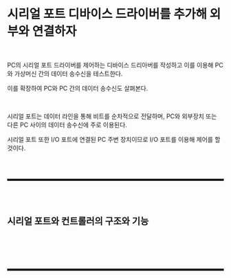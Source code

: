 # 시리얼 포트 디바이스 드라이버를 추가해 외부와 연결하자

<br>

PC의 시리얼 포트 드라이버를 제어하는 디바이스 드리아버를 작성하고 이를 이용해 PC와 가상머신 간의 데이터 송수신을 테스트한다.

이를 확장하여 PC와 PC 간의 데이터 송수신도 살펴본다.

<br>

시리얼 포트는 데이터 라인을 통해 비트를 순차적으로 전달하며, PC와 외부장치 또는 다른 PC 사이의 데이터 송수신에 주로 이용된다.

시리얼 포트 또한 I/O 포트에 연결된 PC 주변 장치이므로 I/O 포트를 이용해 제어를 할 것이다.

<br><br>
<hr style="border: 2px solid;">
<br><br>

## 시리얼 포트와 컨트롤러의 구조와 기능

<br>



<br><br>
<hr style="border: 2px solid;">
<br><br>
